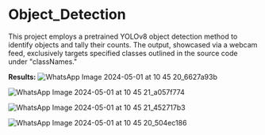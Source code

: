 # Object_Detection

This project employs a pretrained YOLOv8 object detection method to identify objects and tally their counts. The output, showcased via a webcam feed, exclusively targets specified classes outlined in the source code under "classNames."

**Results:**
![WhatsApp Image 2024-05-01 at 10 45 20_6627a93b](https://github.com/Dattamuthevi/Object_Detection/assets/100595876/05139326-2405-4cae-a62f-72b2a90615c9)


![WhatsApp Image 2024-05-01 at 10 45 21_a057f774](https://github.com/Dattamuthevi/Object_Detection/assets/100595876/789c551b-b104-42e5-b960-411db9ca5be4)


![WhatsApp Image 2024-05-01 at 10 45 21_452717b3](https://github.com/Dattamuthevi/Object_Detection/assets/100595876/47727400-31b4-4ae3-82eb-8f74c669b038)


![WhatsApp Image 2024-05-01 at 10 45 20_504ec186](https://github.com/Dattamuthevi/Object_Detection/assets/100595876/03cb1cef-8158-4f6a-aa25-c730a2c47343)
